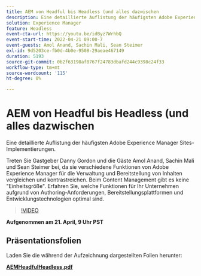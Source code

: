 ```yaml
---
title: AEM von Headful bis Headless (und alles dazwischen
description: Eine detaillierte Auflistung der häufigsten Adobe Experience Manager Sites-Implementierungen.
solution: Experience Manager
feature: Headless
event-cta-url: https://youtu.be/idByz7WrhbQ
event-start-time: 2022-04-21 09:00-7
event-guests: Amol Anand, Sachin Mali, Sean Steimer
exl-id: 9d5203ce-fb0d-4b0e-9508-29aeae467149
duration: 5193
source-git-commit: 0b2f63198af8767f24783dbafd244c9398c24f33
workflow-type: tm+mt
source-wordcount: '115'
ht-degree: 0%

---
```


# AEM von Headful bis Headless (und alles dazwischen

Eine detaillierte Auflistung der häufigsten Adobe Experience Manager Sites-Implementierungen.

Treten Sie Gastgeber Danny Gordon und die Gäste Amol Anand, Sachin Mali und Sean Steimer bei, da sie verschiedene Funktionen von Adobe Experience Manager für die Verwaltung und Bereitstellung von Inhalten vergleichen und kontrastreichen. Beim Content Management gibt es keine &quot;Einheitsgröße&quot;. Erfahren Sie, welche Funktionen für Ihr Unternehmen aufgrund von Authoring-Anforderungen, Bereitstellungsplattformen und Entwicklungstechnologien optimal sind.

>[!VIDEO](https://video.tv.adobe.com/v/342475/?quality=12&learn=on)

**Aufgenommen am 21. April, 9 Uhr PST**

## Präsentationsfolien

Laden Sie die während der Aufzeichnung dargestellten Folien herunter:

**[AEMHeadfulHeadless.pdf](../assets/documents/AEMHeadfulHeadless.pdf)**

